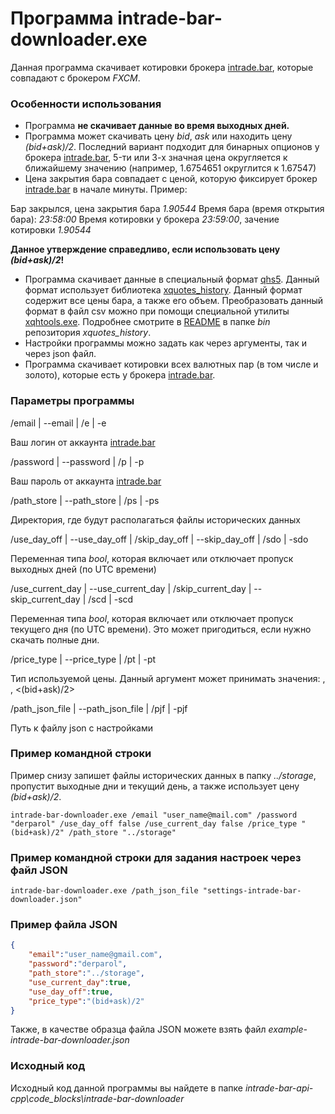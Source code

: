 # Программа intrade-bar-downloader.exe

Данная программа скачивает котировки брокера [intrade.bar](https://intrade.bar/), которые совпадают с брокером *FXCM*.

### Особенности использования

* Программа **не скачивает данные во время выходных дней.**
* Программа может скачивать цену *bid*, *ask* или находить цену *(bid+ask)/2*. Последний вариант подходит для бинарных опционов у брокера [intrade.bar](https://intrade.bar/), 5-ти или 3-х значная цена округляется к ближайшему значению (например, 1.6754651 округлится к 1.67547)
* Цена закрытия бара совпадает с ценой, которую фиксирует брокер [intrade.bar](https://intrade.bar/) в начале минуты. Пример:

Бар закрылся, цена закрытия бара *1.90544*
Время бара (время открытия бара): *23:58:00*
Время котировки у брокера *23:59:00*, зачение котировки *1.90544*

**Данное утверждение справедливо, если использовать цену *(bid+ask)/2*!**

* Программа скачивает данные в специальный формат [qhs5](https://github.com/NewYaroslav/xquotes_history). Данный формат использует библиотека [xquotes_history](https://github.com/NewYaroslav/xquotes_history). 
Данный формат содержит все цены бара, а также его объем. Преобразовать данный формат в файл csv можно при помощи специальной утилиты [xqhtools.exe](https://github.com/NewYaroslav/xquotes_history/tree/master/bin). Подробнее смотрите в [README](https://github.com/NewYaroslav/xquotes_history/blob/master/bin/README.md) в  папке *bin* репозитория *xquotes_history*.
* Настройки программы можно задать как через аргументы, так и через json файл.
* Программа скачивает котировки всех валютных пар (в том числе и золото), которые есть у брокера [intrade.bar](https://intrade.bar/).

### Параметры программы

/email | --email | /e | -e

Ваш логин от аккаунта [intrade.bar](https://intrade.bar/)

/password | --password | /p | -p

Ваш пароль от аккаунта [intrade.bar](https://intrade.bar/)

/path_store | --path_store | /ps | -ps

Директория, где будут располагаться файлы исторических данных

/use_day_off | --use_day_off | /skip_day_off | --skip_day_off | /sdo | -sdo

Переменная типа *bool*, которая включает или отключает пропуск выходных дней (по UTC времени)

/use_current_day | --use_current_day | /skip_current_day | --skip_current_day | /scd | -scd

Переменная типа *bool*, которая включает или отключает пропуск текущего дня (по UTC времени).
Это может пригодиться, если нужно скачать полные дни.

/price_type | --price_type | /pt | -pt

Тип используемой цены. Данный аргумент может принимать значения: <bid>, <ask>, <(bid+ask)/2>

/path_json_file | --path_json_file | /pjf | -pjf

Путь к файлу json с настройками

### Пример командной строки

Пример снизу запишет файлы исторических данных в папку *../storage*, пропустит выходные дни и текущий день, а также использует цену *(bid+ask)/2*.

```
intrade-bar-downloader.exe /email "user_name@mail.com" /password "derparol" /use_day_off false /use_current_day false /price_type "(bid+ask)/2" /path_store "../storage"

```
### Пример командной строки для задания настроек через файл JSON

```
intrade-bar-downloader.exe /path_json_file "settings-intrade-bar-downloader.json"
```

### Пример файла JSON

```json
{
	"email":"user_name@gmail.com",
	"password":"derparol",
	"path_store":"../storage",
	"use_current_day":true,
	"use_day_off":true,
	"price_type":"(bid+ask)/2"
}
```

Также, в качестве образца файла JSON можете взять файл *example-intrade-bar-downloader.json*

### Исходный код

Исходный код данной программы вы найдете в папке *intrade-bar-api-cpp\code_blocks\intrade-bar-downloader*
